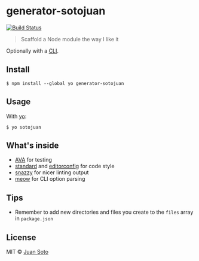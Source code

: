 # generator-sotojuan

[![Build Status](https://travis-ci.org/sotojuan/generator-sotojuan.svg?branch=master)](https://travis-ci.org/sotojuan/generator-sotojuan)

> Scaffold a Node module the way I like it

Optionally with a [CLI](http://en.wikipedia.org/wiki/Command-line_interface).

## Install

```
$ npm install --global yo generator-sotojuan
```

## Usage

With [yo](https://github.com/yeoman/yo):

```
$ yo sotojuan
```

## What's inside

* [AVA](https://github.com/avajs/ava) for testing
* [standard](https://github.com/feross/standard) and [editorconfig](http://editorconfig.org) for code style
* [snazzy](https://github.com/feross/snazzy) for nicer linting output
* [meow](https://github.com/sindresorhus/meow) for CLI option parsing

## Tips

* Remember to add new directories and files you create to the `files` array in `package.json`

## License

MIT © [Juan Soto](http://juansoto.me)
